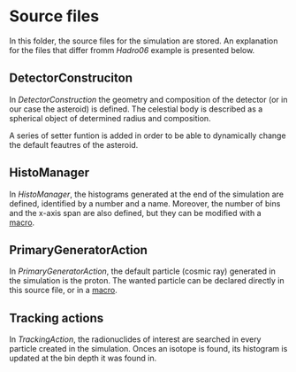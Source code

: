 # Source files
In this folder, the source files for the simulation are stored.
An explanation for the files that differ fromm _Hadro06_ example is presented below.

## DetectorConstruciton
In _DetectorConstruction_ the geometry and composition of the detector (or in our case the asteroid) is defined.
The celestial body is described as a spherical object of determined radius and composition.

A series of setter funtion is added in order to be able to dynamically change the default feautres of the asteroid.

## HistoManager
In _HistoManager_, the histograms generated at the end of the simulation are defined, identified by a number and a name.
Moreover, the number of bins and the x-axis span are also defined, but they can be modified with a [macro](https://github.com/Tun98/CosmogenicRadionuclidesEvaluation/tree/main/macro).

## PrimaryGeneratorAction
In _PrimaryGeneratorAction_, the default particle (cosmic ray) generated in the simulation is the proton.
The wanted particle can be declared directly in this source file, or in a [macro](https://github.com/Tun98/CosmogenicRadionuclidesEvaluation/tree/main/macro).

## Tracking actions
In _TrackingAction_, the radionuclides of interest are searched in every particle created in the simulation. Onces an isotope is found, its histogram is updated at the bin depth it was found in.
